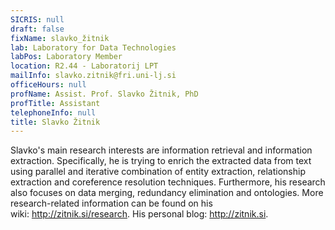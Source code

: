```yaml
---
SICRIS: null
draft: false
fixName: slavko_žitnik
lab: Laboratory for Data Technologies
labPos: Laboratory Member
location: R2.44 - Laboratorij LPT
mailInfo: slavko.zitnik@fri.uni-lj.si
officeHours: null
profName: Assist. Prof. Slavko Žitnik, PhD
profTitle: Assistant
telephoneInfo: null
title: Slavko Žitnik
---
```



Slavko's main research interests are information retrieval and information extraction. Specifically, he is trying to enrich the extracted data from text using parallel and iterative combination of entity extraction, relationship extraction and coreference resolution techniques. Furthermore, his research also focuses on data merging, redundancy elimination and ontologies.
More research-related information can be found on his wiki: http://zitnik.si/research.
His personal blog: http://zitnik.si.
